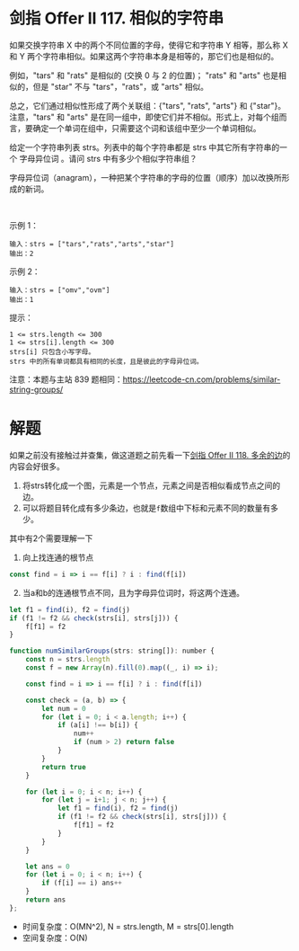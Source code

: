# 剑指 Offer II 117. 相似的字符串
如果交换字符串 X 中的两个不同位置的字母，使得它和字符串 Y 相等，那么称 X 和 Y 两个字符串相似。如果这两个字符串本身是相等的，那它们也是相似的。

例如，"tars" 和 "rats" 是相似的 (交换 0 与 2 的位置)； "rats" 和 "arts" 也是相似的，但是 "star" 不与 "tars"，"rats"，或 "arts" 相似。

总之，它们通过相似性形成了两个关联组：{"tars", "rats", "arts"} 和 {"star"}。注意，"tars" 和 "arts" 是在同一组中，即使它们并不相似。形式上，对每个组而言，要确定一个单词在组中，只需要这个词和该组中至少一个单词相似。

给定一个字符串列表 strs。列表中的每个字符串都是 strs 中其它所有字符串的一个 字母异位词 。请问 strs 中有多少个相似字符串组？

字母异位词（anagram），一种把某个字符串的字母的位置（顺序）加以改换所形成的新词。

 

示例 1：
```
输入：strs = ["tars","rats","arts","star"]
输出：2
```
示例 2：
```
输入：strs = ["omv","ovm"]
输出：1
```

提示：
```
1 <= strs.length <= 300
1 <= strs[i].length <= 300
strs[i] 只包含小写字母。
strs 中的所有单词都具有相同的长度，且是彼此的字母异位词。
```

注意：本题与主站 839 题相同：https://leetcode-cn.com/problems/similar-string-groups/


# 解题
如果之前没有接触过并查集，做这道题之前先看一下[剑指 Offer II 118. 多余的边](https://leetcode.cn/problems/7LpjUW/solution/by-adela2012-9rpk/)的内容会好很多。

1. 将strs转化成一个图，元素是一个节点，元素之间是否相似看成节点之间的边。
2. 可以将题目转化成有多少条边，也就是`f`数组中下标和元素不同的数量有多少。

其中有2个需要理解一下

1. 向上找连通的根节点
```js
const find = i => i == f[i] ? i : find(f[i])
```


2. 当a和b的连通根节点不同，且为字母异位词时，将这两个连通。
```js
let f1 = find(i), f2 = find(j)
if (f1 != f2 && check(strs[i], strs[j])) {
    f[f1] = f2
}
```
 

```js
function numSimilarGroups(strs: string[]): number {
    const n = strs.length
    const f = new Array(n).fill(0).map((_, i) => i);

    const find = i => i == f[i] ? i : find(f[i])

    const check = (a, b) => {
        let num = 0
        for (let i = 0; i < a.length; i++) {
            if (a[i] !== b[i]) {
                num++
                if (num > 2) return false
            }
        }
        return true
    }

    for (let i = 0; i < n; i++) {
        for (let j = i+1; j < n; j++) {
            let f1 = find(i), f2 = find(j)
            if (f1 != f2 && check(strs[i], strs[j])) {
                f[f1] = f2
            }
        }
    }

    let ans = 0
    for (let i = 0; i < n; i++) {
        if (f[i] == i) ans++
    }
    return ans
};
```
- 时间复杂度：O(MN^2), N = strs.length, M = strs[0].length
- 空间复杂度：O(N)